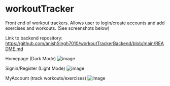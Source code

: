 # workoutTracker

Front end of workout trackers. Allows user to login/create accounts and add exercises and workouts. (See screenshots below)

Link to backend repository: https://github.com/anishSingh7010/workoutTrackerBackend/blob/main/README.md

Homepage (Dark Mode)
![image](https://github.com/anishSingh7010/workoutTracker/assets/83513849/3c70675b-2737-4d51-bbb8-7b41d703cf92)


Signin/Register (Light Mode)
![image](https://github.com/anishSingh7010/workoutTracker/assets/83513849/3ed39b01-e789-4fdd-b620-4aa6f4e9d864)

MyAccount (track workouts/exercises)
![image](https://github.com/anishSingh7010/workoutTracker/assets/83513849/1f3abfb2-b9bb-449c-8b66-99990dc84cb4)
